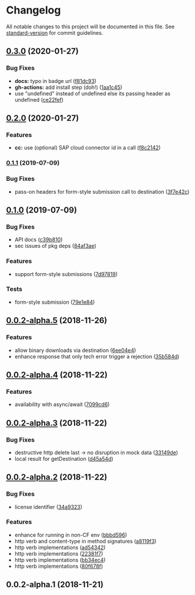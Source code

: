 # Changelog

All notable changes to this project will be documented in this file. See [standard-version](https://github.com/conventional-changelog/standard-version) for commit guidelines.

## [0.3.0](https://github.com/vobu/sap-cf-destination/compare/v0.2.0...v0.3.0) (2020-01-27)


### Bug Fixes

* **docs:** typo in badge url ([f81dc93](https://github.com/vobu/sap-cf-destination/commit/f81dc93e76b47aa648c7064f7904523d9ff5b304))
* **gh-actions:** add install step (doh!) ([1aa1c45](https://github.com/vobu/sap-cf-destination/commit/1aa1c45f6e7aa4de608e9602cab464d77dc7748e))
* use "undefined" instead of undefined else its passing header as undefined  ([ce22fef](https://github.com/vobu/sap-cf-destination/commit/ce22fef7f7c08e9057f1d93b787be9b15af4e5f7))

## [0.2.0](https://github.com/vobu/sap-cf-destination/compare/v0.1.1...v0.2.0) (2020-01-27)


### Features

* **cc:** use (optional) SAP cloud connector id in a call ([f8c2142](https://github.com/vobu/sap-cf-destination/commit/f8c2142bfb9229b1125743ba8793a9cf8a86073e))

### [0.1.1](https://github.com/vobu/sap-cf-destination/compare/v0.1.0...v0.1.1) (2019-07-09)


### Bug Fixes

* pass-on headers for form-style submission call to destination ([3f7e42c](https://github.com/vobu/sap-cf-destination/commit/3f7e42c))



## [0.1.0](https://github.com/vobu/sap-cf-destination/compare/v0.0.2-alpha.5...v0.1.0) (2019-07-09)


### Bug Fixes

* API docs ([c39b810](https://github.com/vobu/sap-cf-destination/commit/c39b810))
* sec issues of pkg deps ([84af3ae](https://github.com/vobu/sap-cf-destination/commit/84af3ae))


### Features

* support form-style submissions ([7d97819](https://github.com/vobu/sap-cf-destination/commit/7d97819))


### Tests

* form-style submission ([79e1e84](https://github.com/vobu/sap-cf-destination/commit/79e1e84))



## [0.0.2-alpha.5](https://github.com/vobu/sap-cf-destination/compare/0.0.2-alpha.4...v0.0.2-alpha.5) (2018-11-26)


### Features

* allow binary downloads via destination ([6ee04e4](https://github.com/vobu/sap-cf-destination/commit/6ee04e4))
* enhance response that only tech error trigger a rejection ([35b584d](https://github.com/vobu/sap-cf-destination/commit/35b584d))



## [0.0.2-alpha.4](https://github.com/vobu/sap-cf-destination/compare/v0.0.2-alpha.3...v0.0.2-alpha.4) (2018-11-22)


### Features

* availability with async/await ([7099cd6](https://github.com/vobu/sap-cf-destination/commit/7099cd6))



## [0.0.2-alpha.3](https://github.com/vobu/sap-cf-destination/compare/0.0.2-alpha.2...v0.0.2-alpha.3) (2018-11-22)


### Bug Fixes

* destructive http delete last -> no disruption in mock data ([33149de](https://github.com/vobu/sap-cf-destination/commit/33149de))
* local result for getDestination ([d45a54d](https://github.com/vobu/sap-cf-destination/commit/d45a54d))



## [0.0.2-alpha.2](https://github.com/vobu/sap-cf-destination/compare/v0.0.2-alpha.1...v0.0.2-alpha.2) (2018-11-22)


### Bug Fixes

* license identifier ([34a9323](https://github.com/vobu/sap-cf-destination/commit/34a9323))


### Features

* enhance for running in non-CF env ([bbbd596](https://github.com/vobu/sap-cf-destination/commit/bbbd596))
* http verb and content-type in method signatures ([a8119f3](https://github.com/vobu/sap-cf-destination/commit/a8119f3))
* http verb implementations ([ad54342](https://github.com/vobu/sap-cf-destination/commit/ad54342))
* http verb implementations ([22381f7](https://github.com/vobu/sap-cf-destination/commit/22381f7))
* http verb implementations ([bb34ec4](https://github.com/vobu/sap-cf-destination/commit/bb34ec4))
* http verb implementations ([80f678f](https://github.com/vobu/sap-cf-destination/commit/80f678f))



## 0.0.2-alpha.1 (2018-11-21)
